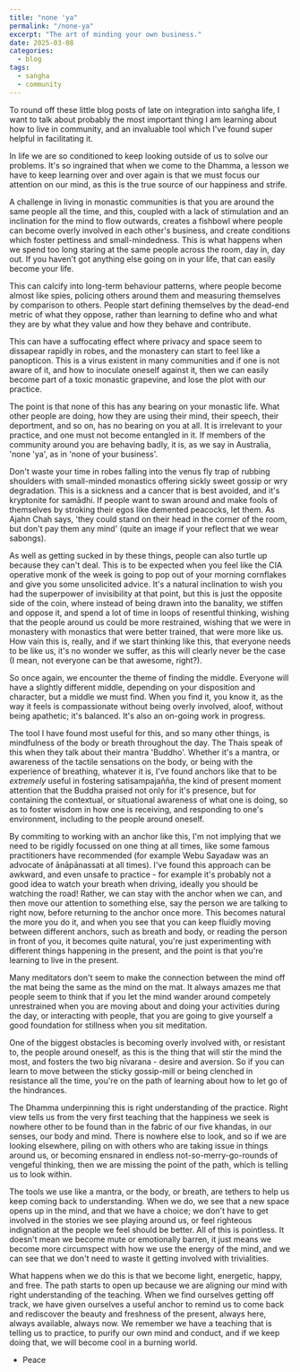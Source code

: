```yaml
---
title: "none 'ya"
permalink: "/none-ya" 
excerpt: "The art of minding your own business."
date: 2025-03-08
categories:
  - blog 
tags: 
  - saṅgha
  - community 
--- 
```


To round off these little blog posts of late on integration into saṅgha life, I want to talk about probably the most important thing I am learning about how to live in community, and an invaluable tool which I've found super helpful in facilitating it. 

In life we are so conditioned to keep looking outside of us to solve our problems. It's so ingrained that when we come to the Dhamma, a lesson we have to keep learning over and over again is that we must focus our attention on our mind, as this is the true source of our happiness and strife. 

A challenge in living in monastic communities is that you are around the same people all the time, and this, coupled with a lack of stimulation and an inclination for the mind to flow outwards, creates a fishbowl where people can become overly involved in each other's business, and create conditions which foster pettiness and small-mindedness. This is what happens when we spend too long staring at the same people across the room, day in, day out. If you haven't got anything else going on in your life, that can easily become your life.

This can calcify into long-term behaviour patterns, where people become almost like spies, policing others around them and measuring themselves by comparison to others. People start defining themselves by the dead-end metric of what they oppose, rather than learning to define who and what they are by what they value and how they behave and contribute. 

This can have a suffocating effect where privacy and space seem to dissapear rapidly in robes, and the monastery can start to feel like a panopticon. This is a virus existent in many communities and if one is not aware of it, and how to inoculate oneself against it, then we can easily become part of a toxic monastic grapevine, and lose the plot with our practice.

The point is that none of this has any bearing on your monastic life. What other people are doing, how they are using their mind, their speech, their deportment, and so on, has no bearing on you at all. It is irrelevant to your practice, and one must not become entangled in it. If members of the community around you are behaving badly, it is, as we say in Australia, 'none 'ya', as in 'none of your business'. 

Don't waste your time in robes falling into the venus fly trap of rubbing shoulders with small-minded monastics offering sickly sweet gossip or wry degradation. This is a sickness and a cancer that is best avoided, and it's kryptonite for samādhi. If people want to swan around and make fools of themselves by stroking their egos like demented peacocks, let them. As Ajahn Chah says, 'they could stand on their head in the corner of the room, but don't pay them any mind' (quite an image if your reflect that we wear sabongs). 

As well as getting sucked in by these things, people can also turtle up because they can't deal. This is to be expected when you feel like the CIA operative monk of the week is going to pop out of your morning cornflakes and give you some unsolicited advice. It's a natural inclination to wish you had the superpower of invisibility at that point, but this is just the opposite side of the coin, where instead of being drawn into the banality, we stiffen and oppose it, and spend a lot of time in loops of resentful thinking, wishing that the people around us could be more restrained, wishing that we were in monastery with monastics that were better trained, that were more like us. How vain this is, really, and if we start thinking like this, that everyone needs to be like us, it's no wonder we suffer, as this will clearly never be the case (I mean, not everyone can be that awesome, right?). 

So once again, we encounter the theme of finding the middle. Everyone will have a slightly different middle, depending on your disposition and character, but a middle we must find. When you find it, you know it, as the way it feels is compassionate without being overly involved, aloof, without being apathetic; it's balanced. It's also an on-going work in progress. 

The tool I have found most useful for this, and so many other things, is mindfulness of the body or breath throughout the day. The Thais speak of this when they talk about their mantra 'Buddho'. Whether it's a mantra, or awareness of the tactile sensations on the body, or being with the experience of breathing, whatever it is, I've found anchors like that to be *extremely* useful in fostering satisampajañña, the kind of present moment attention that the Buddha praised not only for it's presence, but for containing the contextual, or situational awareness of what one is doing, so as to foster wisdom in how one is receiving, and responding to one's environment, including to the people around oneself. 

By commiting to working with an anchor like this, I'm not implying that we need to be rigidly focussed on one thing at all times, like some famous practitioners have recommended (for example Webu Sayadaw was an advocate of ānāpānassati at all times). I've found this approach can be awkward, and even unsafe to practice - for example it's probably not a good idea to watch your breath when driving, ideally you should be watching the road! Rather, we can stay with the anchor when we can, and then move our attention to something else, say the person we are talking to right now, before returning to the anchor once more. This becomes natural the more you do it, and when you see that you can keep fluidly moving between different anchors, such as breath and body, or reading the person in front of you, it becomes quite natural, you're just experimenting with different things happening in the present, and the point is that you're learning to live in the present.  

Many meditators don't seem to make the connection between the mind off the mat being the same as the mind on the mat. It always amazes me that people seem to think that if you let the mind wander around competely unrestrained when you are moving about and doing your activities during the day, or interacting with people, that you are going to give yourself a good foundation for stillness when you sit meditation. 

One of the biggest obstacles is becoming overly involved with, or resistant to, the people around oneself, as this is the thing that will stir the mind the most, and fosters the two big nīvarana - desire and aversion. So if you can learn to move between the sticky gossip-mill or being clenched in resistance all the time, you're on the path of learning about how to let go of the hindrances. 

The Dhamma underpinning this is right understanding of the practice. Right view tells us from the very first teaching that the happiness we seek is nowhere other to be found than in the fabric of our five khandas, in our senses, our body and mind. There is nowhere else to look, and so if we are looking elsewhere, piling on with others who are taking issue in things around us, or becoming ensnared in endless not-so-merry-go-rounds of vengeful thinking, then we are missing the point of the path, which is telling us to look within. 

The tools we use like a mantra, or the body, or breath, are tethers to help us keep coming back to understanding. When we do, we see that a new space opens up in the mind, and that we have a choice; we don't have to get involved in the stories we see playing around us, or feel righteous indignation at the people we feel should be better. All of this is pointless. It doesn't mean we become mute or emotionally barren, it just means we become more circumspect with how we use the energy of the mind, and we can see that we don't need to waste it getting involved with trivialities. 

What happens when we do this is that we become light, energetic, happy, and free. The path starts to open up because we are aligning our mind with right understanding of the teaching. When we find ourselves getting off track, we have given ourselves a useful anchor to remind us to come back and rediscover the beauty and freshness of the present, always here, always available, always now. We remember we have a teaching that is telling us to practice, to purify our own mind and conduct, and if we keep doing that, we will become cool in a burning world.

- Peace
